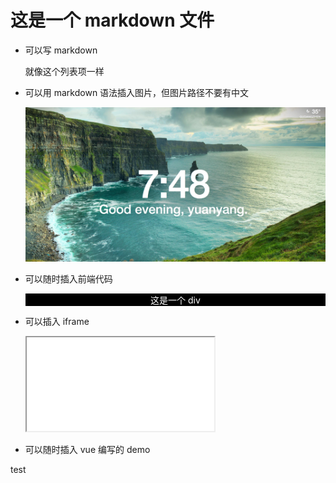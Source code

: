 # 这是一个 markdown 文件

+ 可以写 markdown

  就像这个列表项一样

+ 可以用 markdown 语法插入图片，但图片路径不要有中文

  ![img](./assets/markdown-img-paste-20170726194904174.png)

+ 可以随时插入前端代码

  <div>
  这是一个 div
  </div>

  <style scoped>
  div {
    background: black;
    text-align: center;
    color: white;
  }
  </style>

+ 可以插入 iframe

  <iframe src="/vdian-iframe.html#/6b9e3ccc4c2540859f5cf4dd73989206"></iframe>

+ 可以随时插入 vue 编写的 demo

<test>test</test>

<script>
import test from './test.vue';

export default {
  components: {
    test
  },
  data() {
    return {
      show: true
    }
  }
}
</script>

